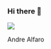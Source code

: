### Hi there 👋

<img src = https://i.pinimg.com/originals/a8/4c/b9/a84cb9888bf8fe33cb7604eb29f67a66.jpg>

Andre Alfaro

<!--
**1andre19/1andre19** is a ✨ _special_ ✨ repository because its `README.md` (this file) appears on your GitHub profile.

Here are some ideas to get you started:

- 🔭 I’m currently working on ...
- 🌱 I’m currently learning ...
- 👯 I’m looking to collaborate on ...
- 🤔 I’m looking for help with ...
- 💬 Ask me about ...
- 📫 How to reach me: ...
- 😄 Pronouns: ...
- ⚡ Fun fact: ...
-->
